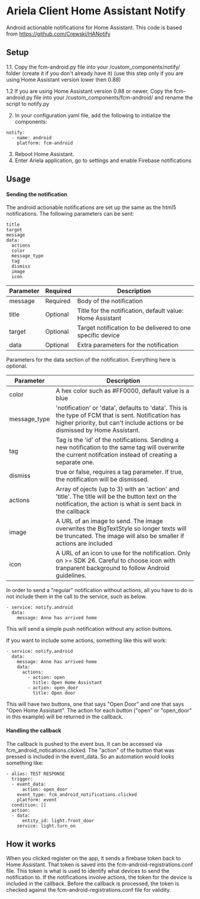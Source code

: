 # Ariela Client Home Assistant Notify
Android actionable notifications for Home Assistant.
This code is based from https://github.com/Crewski/HANotify
## Setup
1.1.  Copy the fcm-android.py file into your /custom_components/notify/ folder (create it if you don't already have it) (use this step only if you are using Home Assistant version lower then 0.88)

1.2   If you are using Home Assistant version 0.88 or newer, Copy the fcm-android.py file into your /custom_components/fcm-android/ and rename the script to notify.py

2.  In your configuration.yaml file, add the following to initialize the components:

```
notify:    
  - name: android
    platform: fcm-android
```

3.  Reboot Home Assistant.
4.  Enter Ariela application, go to settings and enable Firebase notifications

## Usage
#### Sending the notification
The android actionable notifications are set up the same as the html5 notifications.  The following parameters can be sent:
```
title
target
message
data:
  actions
  color
  message_type
  tag
  dismiss
  image
  icon

```

| Parameter | Required | Description |
| --- | --- | --- |
| message | Required | Body of the notification |
| title | Optional | Title for the notification, default value: Home Assistant |
| target | Optional | Target notification to be delivered to one specific device |
| data | Optional | Extra parameters for the notification |

Parameters for the data section of the notification.  Everything here is optional.

| Parameter | Description |
| --- | --- | 
| color | A hex color such as #FF0000, default value is a blue |
| message_type | 'notification' or 'data', defaults to 'data'.  This is the type of FCM that is sent.  Notification has higher priority, but can't include actions or be dismissed by Home Assistant. |
| tag | Tag is the 'id' of the notifications.  Sending a new notification to the same tag will overwrite the current notifcation instead of creating a separate one. |
| dismiss | true or false, requires a tag parameter.  If true, the notification will be dismissed. |
| actions | Array of ojects (up to 3) with an 'action' and 'title'.  The title will be the button text on the notification, the action is what is sent back in the callback |
| image | A URL of an image to send.  The image overwrites the BigTextStyle so longer texts will be truncated.  The image will also be smaller if actions are included |
| icon | A URL of an icon to use for the notification.  Only on >= SDK 26.  Careful to choose icon with tranparent background to follow Android guidelines.

In order to send a "regular" notification without actions, all you have to do is not include them in the call to the service, such as below.
```
- service: notify.android
  data:
    message: Anne has arrived home
```
 This will send a simple push notification without any action buttons.
 
 
 If you want to include some actions, something like this will work:
```
- service: notify.android
  data:
    message: Anne has arrived home
    data:
      actions:
        - action: open
          title: Open Home Assistant
        - action: open_door
          title: Open door 
```
  This will have two buttons, one that says "Open Door" and one that says "Open Home Assistant".  The action for each button ("open" or "open_door" in this example) will be returned in the callback.
  
#### Handling the callback
The callback is pushed to the event bus.  It can be accessed via fcm_android_notications.clicked.  The "action" of the button that was pressed is included in the event_data.  So an automation would looks something like:
```
- alias: TEST RESPONSE
  trigger:
  - event_data:
      action: open_door
    event_type: fcm_android_notifications.clicked
    platform: event
  condition: []
  action:
  - data:
      entity_id: light.front_door
    service: light.turn_on
```

## How it works
When you clicked register on the app, it sends a firebase token back to Home Assistant.  That token is saved into the fcm-android-registrations.conf file.  This token is what is used to identify what devices to send the notification to.  If the notifications involve actions, the token for the device is included in the callback.  Before the callback is processed, the token is checked against the fcm-android-registrations.conf file for validity.

